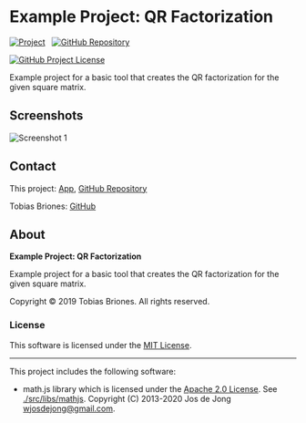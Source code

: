 # Example Project: QR Factorization

[![Project](https://raw.githubusercontent.com/tobiasbriones/ep-qr-factorization/static/badge.svg)](https://dev.mathsoftware.engineer/ep-qr-factorization/)
&nbsp;
[![GitHub Repository](https://raw.githubusercontent.com/tobiasbriones/static/main/gh-badge.svg)](https://github.com/tobiasbriones/ep-qr-factorization)

[![GitHub Project License](https://img.shields.io/github/license/tobiasbriones/ep-qr-factorization.svg?style=flat-square)](https://github.com/tobiasbriones/ep-qr-factorization/blob/main/LICENSE)

Example project for a basic tool that creates the QR factorization for the given
square matrix.

## Screenshots

![Screenshot 1](https://github.com/tobiasbriones/ep-qr-factorization/releases/download/v1.0.0/screenshot-1.png)

## Contact

This project: [App](https://qr-factorization.ep.dev.mathsoftware.engineer),
[GitHub Repository](https://github.com/tobiasbriones/ep-qr-factorization)

Tobias Briones: [GitHub](https://github.com/tobiasbriones)

## About

**Example Project: QR Factorization**

Example project for a basic tool that creates the QR factorization for the given
square matrix.

Copyright © 2019 Tobias Briones. All rights reserved.

### License

This software is licensed under the [MIT License](./LICENSE).

---

This project includes the following software:

- math.js library which is licensed under
  the [Apache 2.0 License](http://www.apache.org/licenses/LICENSE-2.0).
  See [./src/libs/mathjs](./src/libs/mathjs). Copyright (C) 2013-2020 Jos de
  Jong <wjosdejong@gmail.com>.
